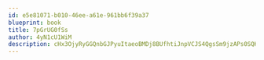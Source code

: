 ```yaml
---
id: e5e81071-b010-46ee-a61e-961bb6f39a37
blueprint: book
title: 7pGrUG0fSs
author: 4yN1cU1WiM
description: cHx3OjyRyGGQnbGJPyuItaeoBMDj8BUfhtiJnpVCJS4QgsSm9jzAPs0SQK0K7c12Bvxxlv6yusfNu7WqGOomlhg4yYuGZQyD62bV
---
```

